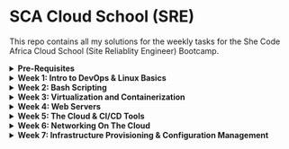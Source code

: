 # SCA Cloud School (SRE)

This repo contains all my solutions for the weekly tasks for the She Code Africa Cloud School (Site Reliablity Engineer) Bootcamp.

<details>
<summary><b>Pre-Requisites</b></summary><p>
In order to create a virtual machine where I could install Linux, I downloaded Virtual Box and Vagrant. After restarting my computer, inside my terminal I ran the following commands to install Ubuntu on my VM

```
mkdir vagrant
cd vagrant
vagrant box add ubuntu/trusty64
vagrant init ubuntu/trusty64
```

Once the Ubuntu box finished installing I ran

```
vagrant up
vagrant ssh
```

![](/images/vagrantup.png)
![](/images/vagrantssh.png)

---

#### Resources Used:

- [Download VirtualBox](https://www.virtualbox.org/wiki/Downloads)
- [Download Vagrant](https://www.vagrantup.com/downloads)
- [Installing VirtualBox and Vagrant](https://medium.com/@botdotcom/installing-virtualbox-and-vagrant-on-windows-10-2e5cbc6bd6ad)

---

</p></details>

<details>
<summary><b>Week 1: Intro to DevOps & Linux Basics</b></summary><p>

**TASK 1: Create 3 groups and 15 users.**

I ran the following command in order to create users.

```
sudo adduser UserName
```

I used 'adduser' instead of 'useradd' because 'adduser' gives the user a home directory and gives prompts to give the user a password.

To create groups I used the following command

```
sudo groupadd GroupName
```

To check that my users had been created I ran

```
cat /etc/passwd
```

![](/images/users.png)

To check that my groups had been created I ran

```
cat /etc/group
```

![](/images/groups.png)

---

#### Resources Used:

- [How to create users and groups in Linux from the command line](https://www.techrepublic.com/article/how-to-create-users-and-groups-in-linux-from-the-command-line/)
- [Ubuntu Docs](https://help.ubuntu.com/community/AddUsersHowto)

---

**TASK 2: Assign the 15 users across the 3 groups**

In order to assign a user to a group, I used the command 'usermod' which stands for user modification.

```
sudo usermod -aG GroupName userName
```

The flags -aG mean 'apphend Group.'

![](/images/groupassign.png)

I made the following group assignments:

- Group1: user1, user2, user3, user4, user5
- Group2: user6, user7, user8, user9, user10
- Group3: user11, user12, user13, user14, user15

---

#### Resources Used:

- [Network Chuck YouTube Video](https://youtu.be/jwnvKOjmtEA)

---

**TASK 3: Demonstrate that user(s) in a group cannot access files/folders that belong to another group unless they are added to that group**

I started of by creating a new folder and file

```
mkdir newdir
cd newdir
touch test.txt
```

I ran the command `ls -l` which will list the file along with information about the user and group that owns the file. Currently owner of test.txt is listed as `vagrant` which is my username since I am accessing my Ubuntu VM using Vagrant.

To change the owner of the group to user1 I ran

```
sudo chown user1 test.txt
```

Now running `ls -l` shows that test.txt is owned by user1, but group ownership still belongs to vagrant. To change the group ownership to Group1 I ran

```
sudo chrgrp Group1 test.txt
```

I could have also used the `chown` to change group ownership but in this instance I used the `chgrp` command which stands for `change group.`

I also learnt about the `-R` flag whcih recursively changes ownership. When changing the ownnership of a folder, you have to think about permissions for the folder, along with the items inside the folder. Using `chown` or `chgrp` with the `-R` flag helps you do that.

---

#### Resources Used:

- [Setting Permissions with chown chmod](https://www.baeldung.com/linux/chown-chmod-permissions)
- [Chgrp Command In Linux](https://linuxize.com/post/chgrp-command-in-linux/)

---

</p></details>
<details>
<summary><b>Week 2: Bash Scripting</b></summary><p>

[My Notes](https://github.com/deserie-dev/Bash-Scripting)

I created a bash script to automate the creation of users. In week 1, we had to create 15 users one by one. The bash script createusers.sh makes use of a for loop in order to automate the process of creating users.

1. Create a text file containing the 15 usernames to be created (usernames.txt)

2. Write the bash script to automate the creation of users (createusers.sh)

3. Make the bash script executable by running

```
chmod u+x createusers.sh
```

</p></details>

<details>
<summary><b>Week 3: Virtualization and Containerization</b></summary><p>

Repo with files for this weeks task: [deseriedocker1](https://github.com/deserie-dev/deseriedocker1)

**Pre-requisites**
Download and install Docker. I am on a Windows machine running Windows home. I used the following guide to help me: [Windows Subsystem for Linux Installation Guide for Windows 10](https://docs.microsoft.com/en-us/windows/wsl/install-win10). Once I had done that I was able to download [Docker Desktop for Windows](https://docs.docker.com/desktop/windows/install/#system-requirements-for-wsl-2-backend).

**TASK 1: Write a Dockerfile (for any sample application), build an image from it, and then launch a container from that image.**

I made a simple application with HTML & CSS on the front end and Node on the back end.
![](/images/myapp.gif)

I wrote the Dockerfile in the project's root folder.
![](/images/dockerfile.png)

A Dockerfile is a list of instructions that Docker uses to build an image. An image is used to build a container. **FROM** specifies the parent image from which I'm building, in this case Node:10. Official versions of images can be found on Docker Hub. **WORKDIR** sets the working directory for all the commands that follow it, so it's like a cd into that directory. I used an absolute path to my deseriedocker1 file. **COPY** copies files from my working directory onto the current working directory in the image. **RUN** will install the projects dependencies, the same as if I was running a normal Node app, I would run "npm install" to install all my projects dependencies. **EXPOSE** opens a network port so that I can reach my Node app inside the container. **CMD** is the commands that are run when the container starts up.

To build the image, I cd'd into the folder with the Dockerfile and ran

```
  docker build -t my-app:1.0 .
```

![](/images/dockerbuild.png)

![](/images/dockerimage.png)

To launch a container from the image I ran

```
  docker run my-app:1.0
```

![](/images/dockerrun.png)

![](/images/myappcontainer.png)

**TASK 2: Write a docker-compose file for the same application, then build and run the application.**

I wrote the docker-compose file in my project's root folder. Docker Compose is a tool for running multiple containers although in this case I only have one. Docker compose is a YAML file used to configure an app's services. **Version** specifies the version of Docker Compose. **my-app** is the container name and **image** tells Docker Compose to deploy my container using the official Node image. **ports** specifies which ports are going to be open, the first one is the port on the host, the second one is the port on the container.

![](/images/dockercompose.png)

I then ran

```
  docker-compose up
```

![](/images/composeup.png)

---

#### Resources Used:

- [IBM Docs on Virtualization](https://www.ibm.com/cloud/learn/virtualization-a-complete-guide)

- [IBM Docs on Containerization](https://www.ibm.com/cloud/learn/containerization)

---

</p></details>

<details>
<summary><b>Week 4: Web Servers</b></summary><p>

</p></details>

<details>
<summary><b>Week 5: The Cloud & CI/CD Tools</b></summary><p>

**TASK 1: Find a project that has a database dependency and deploy to Heroku(PAAS)**

Deployment on Heroku

![](/images/heroku.png)

Live link

[Weather App](https://deserie-weather-application.herokuapp.com/)

**TASK 2: Set up a Jenkins server**

### Pre-requisites

Before installing Jenkins you have to first install Java 11 or 8. I spun up an AWS EC2 instance running Ubuntu 20 and downloaded a new key pair which I named jenkins.pem. In order to ssh into my instance I ran

```
  ssh -i jenkins.pem ubuntu@myEC2ipaddress
```

![](/images/ec2.png)

To install Java on my instance I ran

```
  sudo apt install openjdk-11-jre-headless
```

![](/images/java.png)

To install Jenkins I ran the following commands

```
  wget -q -O - https://pkg.jenkins.io/debian-stable/jenkins.io.key | sudo apt-key add -
  sudo sh -c 'echo deb https://pkg.jenkins.io/debian-stable binary/ > \/etc/apt/sources.list.d/jenkins.list'
  sudo apt-get update
  sudo apt-get install jenkins
```

To start up the Jenkins server I ran

```
  sudo systemctl start jenkins
  sudo systemctl status jenkins
```

![](/images/jenkins_start.png)

**TASK 3: Create a simple pipeline that runs the provided tests in a codebase**

Inside Jenkins I created a freestyle project. On the config page, I entered my repo's URL. For Source Code Management I selected Git. In the Build Triggers section I selected GitHub hook trigger for GITScm polling option, then save.

![](/images/jbuild.png)

**TASK 4: Add a hook that automatically triggers the pipeline build when a new code is pushed to any branch**

In my GitHub repo I went to Settings -> Webhooks -> Add Webhook. In the Payload URL field, I entered my Jenkins url with /github-webhook/ appended to it. For Content Type I selected json, and for the event trigger I selected the push event.

![](/images/webhook.png)

**TASK 5: Repeat the above instructions for CircleCI and TravisCI**

Repo with sample app and all config files

[Sample App](https://github.com/deserie-dev/jenkins_test)

**Circle CI**

![](/images/circle.png)

**Travis CI**

![](/images/travis.png)

</p></details>

<details>
<summary><b>Week 6: Networking On The Cloud</b></summary><p>

**TASK 1: Create a VPC with private and public subnet**

![](/images/vpc1.png)

![](/images/subnet.png)

**TASK 2: Create instances (servers) in each subnet**

Public instance with a public IP address.

![](/images/publicInstance.png)

Private instance with no public IP address.

![](/images/privateInstance.png)

SSH into instance after configuring the .pem file by using command provided in console or "ssh ubuntu@IPADDRESS" or "ssh ec2-user@IPADDRESS"

![](/images/ssh1.png)

![](/images/ssh2.png)

![](/images/ssh3.png)

The instance that is in the public subnet has a public IP address as shown above, and can connect to the internet, but the instance in the private subnet cannot, unless it uses a network address translation (NAT) gateway.

**TASK 4: Write a bash script to automate the creation of the VPC, subnets and servers**

See createvpc.sh

---

#### Resources Used:

- [AWS - Create a VPC with Public and Private Subnets](https://jasonwatmore.com/post/2021/05/30/aws-create-a-vpc-with-public-and-private-subnets-and-a-nat-gateway)

- [AWS CLI Basics](https://okigiveup.net/tutorials/discovering-aws-with-cli-part-1-basics/)

- [SSH Into EC2 Instance](https://youtu.be/N9t2RzmHta8)

---

</p></details>

<details>
<summary><b>Week 7: Infrastructure Provisioning & Configuration Management</b></summary><p>

[Repo for Packer](https://github.com/deserie-dev/HashiCorp-Packer-Practice)
[Repo for Terraform](https://github.com/deserie-dev/HashiCorp-Terraform-Practice)

---

#### Resources Used:

- [Packer YouTube Playlist](https://www.youtube.com/watch?v=ArwJqy6meyA&list=PL0yQYCnvTmOvEcVj7NQ6wH2nxmeA6w2ve)

- [Ansible YouTube Playlist](https://youtu.be/3RiVKs8GHYQ)

- [Getting Started with Ansible](https://blog.risingstack.com/getting-started-with-ansible-infrastructure-automation/)

---

</p></details>
